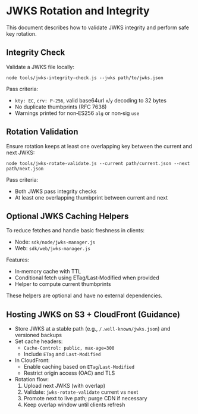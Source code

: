 # JWKS Rotation and Integrity

This document describes how to validate JWKS integrity and perform safe key rotation.

## Integrity Check

Validate a JWKS file locally:

```
node tools/jwks-integrity-check.js --jwks path/to/jwks.json
```

Pass criteria:
- `kty: EC`, `crv: P-256`, valid base64url `x`/`y` decoding to 32 bytes
- No duplicate thumbprints (RFC 7638)
- Warnings printed for non‑ES256 `alg` or non‑sig `use`

## Rotation Validation

Ensure rotation keeps at least one overlapping key between the current and next JWKS:

```
node tools/jwks-rotate-validate.js --current path/current.json --next path/next.json
```

Pass criteria:
- Both JWKS pass integrity checks
- At least one overlapping thumbprint between current and next

## Optional JWKS Caching Helpers

To reduce fetches and handle basic freshness in clients:

- Node: `sdk/node/jwks-manager.js`
- Web: `sdk/web/jwks-manager.js`

Features:
- In‑memory cache with TTL
- Conditional fetch using ETag/Last‑Modified when provided
- Helper to compute current thumbprints

These helpers are optional and have no external dependencies.

## Hosting JWKS on S3 + CloudFront (Guidance)

- Store JWKS at a stable path (e.g., `/.well-known/jwks.json`) and versioned backups
- Set cache headers:
  - `Cache-Control: public, max-age=300`
  - Include `ETag` and `Last-Modified`
- In CloudFront:
  - Enable caching based on `ETag`/`Last-Modified`
  - Restrict origin access (OAC) and TLS
- Rotation flow:
  1) Upload next JWKS (with overlap)
  2) Validate: `jwks-rotate-validate` current vs next
  3) Promote next to live path; purge CDN if necessary
  4) Keep overlap window until clients refresh
